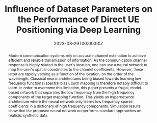 ---
title: 'Influence of Dataset Parameters on the Performance of Direct UE Positioning via Deep Learning'

# Authors
# If you created a profile for a user (e.g. the default `admin` user), write the username (folder name) here
# and it will be replaced with their full name and linked to their profile.
authors:
  - Baptiste CHATELIER
  - Luc LE MAGOAROU
  - Vincent CORLAY
  - Matthieu CRUSSIERE

# Author notes (optional)
#author_notes:
#  - 'Equal contribution'
#  - 'Equal contribution'

date: '2023-08-29T00:00:00Z'
doi: ''

# Schedule page publish date (NOT publication's date).
#publishDate: '2017-01-01T00:00:00Z'

# Publication type.
# Legend: 0 = Uncategorized; 1 = Conference paper; 2 = Journal article;
# 3 = Preprint / Working Paper; 4 = Report; 5 = Book; 6 = Book section;
# 7 = Thesis; 8 = Patent
publication_types: ['3']

# Publication name and optional abbreviated publication name.
publication: Preprint
publication_short: Preprint

abstract: Modern communication systems rely on accurate channel estimation to achieve efficient and reliable transmission of information. As the communication channel response is highly related to the user's location, one can use a neural network to map the user's spatial coordinates to the channel coefficients. However, these latter are rapidly varying as a function of the location, on the order of the wavelength. Classical neural architectures being biased towards learning low frequency functions (spectral bias), such mapping is therefore notably difficult to learn. In order to overcome this limitation, this paper presents a frugal, model-based network that separates the low frequency from the high frequency components of the target mapping function. This yields an hypernetwork architecture where the neural network only learns low frequency sparse coefficients in a dictionary of high frequency components. Simulation results show that the proposed neural network outperforms standard approaches on realistic synthetic data.

# Summary. An optional shortened abstract.
#summary: Lorem ipsum dolor sit amet, consectetur adipiscing elit. Duis posuere tellus ac convallis placerat. Proin tincidunt magna sed ex sollicitudin condimentum.

tags: []

# Display this page in the Featured widget?
featured: true

# Custom links (uncomment lines below)
#links:
#  - name: Link to PDF
#  - url: https://ieeexplore.ieee.org/document/9771690

url_pdf: 'https://arxiv.org/abs/2308.14370'
#url_code: ''
#url_dataset: ''
#url_poster: ''
#url_project: ''
#url_slides: ''
#url_source: ''
#url_video: ''

# Featured image
# To use, add an image named `featured.jpg/png` to your page's folder.
#image:
#  caption: 'Image credit: [**Unsplash**](https://unsplash.com/photos/pLCdAaMFLTE)'
#  focal_point: ''
#  preview_only: false

# Associated Projects (optional).
#   Associate this publication with one or more of your projects.
#   Simply enter your project's folder or file name without extension.
#   E.g. `internal-project` references `content/project/internal-project/index.md`.
#   Otherwise, set `projects: []`.
#projects:
#  - example

# Slides (optional).
#   Associate this publication with Markdown slides.
#   Simply enter your slide deck's filename without extension.
#   E.g. `slides: "example"` references `content/slides/example/index.md`.
#   Otherwise, set `slides: ""`.
#slides: example
---